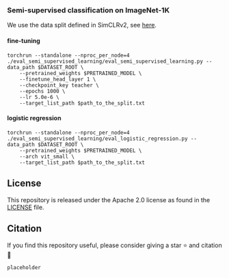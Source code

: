 ### Semi-supervised classification on ImageNet-1K

We use the data split defined in SimCLRv2, see [here](https://github.com/google-research/simclr/tree/master/imagenet_subsets).

#### fine-tuning

```
torchrun --standalone --nproc_per_node=4 ./eval_semi_supervised_learning/eval_semi_supervised_learning.py --data_path $DATASET_ROOT \
    --pretrained_weights $PRETRAINED_MODEL \
    --finetune_head_layer 1 \
    --checkpoint_key teacher \
    --epochs 1000 \
    --lr 5.0e-6 \
    --target_list_path $path_to_the_split.txt
```

#### logistic regression

```
torchrun --standalone --nproc_per_node=4 ./eval_semi_supervised_learning/eval_logistic_regression.py --data_path $DATASET_ROOT \
    --pretrained_weights $PRETRAINED_MODEL \
    --arch vit_small \
    --target_list_path $path_to_the_split.txt
```

## License
This repository is released under the Apache 2.0 license as found in the [LICENSE](LICENSE) file.

## Citation
If you find this repository useful, please consider giving a star :star: and citation :blue_book:
```
placeholder
```